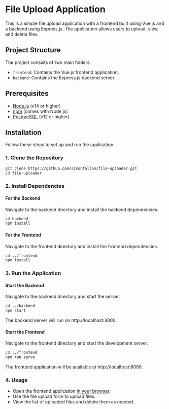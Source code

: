 # File Upload Application

This is a simple file upload application with a frontend built using Vue.js and a backend using Express.js. The application allows users to upload, view, and delete files.

## Project Structure

The project consists of two main folders:
- `frontend`: Contains the Vue.js frontend application.
- `backend`: Contains the Express.js backend server.

## Prerequisites

- [Node.js](https://nodejs.org/) (v14 or higher)
- [npm](https://www.npmjs.com/) (comes with Node.js)
- [PostgreSQL](https://www.postgresql.org/) (v12 or higher)

## Installation

Follow these steps to set up and run the application.

### 1. Clone the Repository

```bash
git clone https://github.com/simonfallon/file-uploader.git
cd file-uploader
```

### 2. Install Dependencies

#### For the Backend 

Navigate to the backend directory and install the backend dependencies.

```bash
cd backend
npm install
```

#### For the Frontend

Navigate to the frontend directory and install the frontend dependencies.

```bash
cd ../frontend
npm install
```

### 3. Run the Application

#### Start  the Backend

Navigate to the backend directory and start the server.

```bash
cd ../backend
npm start
```

The backend server will run on http://localhost:3000.

#### Start the Frontend

Navigate to the frontend directory and start the development server.

```bash
cd ../frontend
npm run serve
```

The frontend application will be available at http://localhost:8080.

### 4. Usage

- Open the frontend application [in your browser](http://localhost:8080).
- Use the file upload form to upload files.
- View the list of uploaded files and delete them as needed.